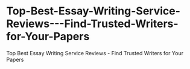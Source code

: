 # Top-Best-Essay-Writing-Service-Reviews---Find-Trusted-Writers-for-Your-Papers
Top Best Essay Writing Service Reviews - Find Trusted Writers for Your Papers
